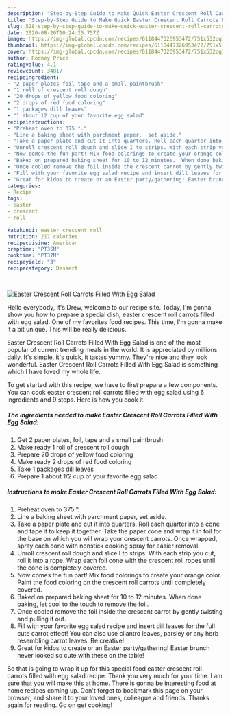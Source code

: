 ```yaml
---
description: "Step-by-Step Guide to Make Quick Easter Crescent Roll Carrots Filled With Egg Salad"
title: "Step-by-Step Guide to Make Quick Easter Crescent Roll Carrots Filled With Egg Salad"
slug: 528-step-by-step-guide-to-make-quick-easter-crescent-roll-carrots-filled-with-egg-salad
date: 2020-08-26T10:24:25.757Z
image: https://img-global.cpcdn.com/recipes/6118447326953472/751x532cq70/easter-crescent-roll-carrots-filled-with-egg-salad-recipe-main-photo.jpg
thumbnail: https://img-global.cpcdn.com/recipes/6118447326953472/751x532cq70/easter-crescent-roll-carrots-filled-with-egg-salad-recipe-main-photo.jpg
cover: https://img-global.cpcdn.com/recipes/6118447326953472/751x532cq70/easter-crescent-roll-carrots-filled-with-egg-salad-recipe-main-photo.jpg
author: Rodney Price
ratingvalue: 4.1
reviewcount: 34817
recipeingredient:
- "2 paper plates foil tape and a small paintbrush"
- "1 roll of crescent roll dough"
- "20 drops of yellow food coloring"
- "2 drops of red food coloring"
- "1 packages dill leaves"
- "1 about 12 cup of your favorite egg salad"
recipeinstructions:
- "Preheat oven to 375 °."
- "Line a baking sheet with parchment paper,  set aside."
- "Take a paper plate and cut it into quarters. Roll each quarter into a cone and tape it to keep it together. Take the paper cone and wrap it in foil for the base on which you will wrap your crescent carrots. Once wrapped, spray each cone with nonstick cooking spray for easier removal."
- "Unroll crescent roll dough and slice I to strips. With each strip you cut, roll it into a rope. Wrap each foil cone with the crescent roll ropes until the cone is completely covered."
- "Now comes the fun part! Mix food colorings to create your orange color. Paint the food coloring on the crescent roll carrots until completely covered."
- "Baked on prepared baking sheet for 10 to 12 minutes.  When done baking, let cool to the touch to remove the foil."
- "Once cooled remove the foil inside the crescent carrot by gently twisting and pulling it out."
- "Fill with your favorite egg salad recipe and insert dill leaves for the full cute carrot effect! You can also use cilantro leaves, parsley or any herb resembling carrot leaves. Be creative!"
- "Great for kidos to create or an Easter party/gathering! Easter brunch never looked so cute with these on the table!"
categories:
- Recipe
tags:
- easter
- crescent
- roll

katakunci: easter crescent roll 
nutrition: 217 calories
recipecuisine: American
preptime: "PT35M"
cooktime: "PT37M"
recipeyield: "3"
recipecategory: Dessert

---
```



![Easter Crescent Roll Carrots Filled With Egg Salad](https://img-global.cpcdn.com/recipes/6118447326953472/751x532cq70/easter-crescent-roll-carrots-filled-with-egg-salad-recipe-main-photo.jpg)

Hello everybody, it's Drew, welcome to our recipe site. Today, I'm gonna show you how to prepare a special dish, easter crescent roll carrots filled with egg salad. One of my favorites food recipes. This time, I'm gonna make it a bit unique. This will be really delicious.



Easter Crescent Roll Carrots Filled With Egg Salad is one of the most popular of current trending meals in the world. It is appreciated by millions daily. It's simple, it's quick, it tastes yummy. They're nice and they look wonderful. Easter Crescent Roll Carrots Filled With Egg Salad is something which I have loved my whole life.


To get started with this recipe, we have to first prepare a few components. You can cook easter crescent roll carrots filled with egg salad using 6 ingredients and 9 steps. Here is how you cook it.

<!--inarticleads1-->

##### The ingredients needed to make Easter Crescent Roll Carrots Filled With Egg Salad:

1. Get 2 paper plates, foil, tape and a small paintbrush
1. Make ready 1 roll of crescent roll dough
1. Prepare 20 drops of yellow food coloring
1. Make ready 2 drops of red food coloring
1. Take 1 packages dill leaves
1. Prepare 1 about 1/2 cup of your favorite egg salad




<!--inarticleads2-->

##### Instructions to make Easter Crescent Roll Carrots Filled With Egg Salad:

1. Preheat oven to 375 °.
1. Line a baking sheet with parchment paper,  set aside.
1. Take a paper plate and cut it into quarters. Roll each quarter into a cone and tape it to keep it together. Take the paper cone and wrap it in foil for the base on which you will wrap your crescent carrots. Once wrapped, spray each cone with nonstick cooking spray for easier removal.
1. Unroll crescent roll dough and slice I to strips. With each strip you cut, roll it into a rope. Wrap each foil cone with the crescent roll ropes until the cone is completely covered.
1. Now comes the fun part! Mix food colorings to create your orange color. Paint the food coloring on the crescent roll carrots until completely covered.
1. Baked on prepared baking sheet for 10 to 12 minutes.  When done baking, let cool to the touch to remove the foil.
1. Once cooled remove the foil inside the crescent carrot by gently twisting and pulling it out.
1. Fill with your favorite egg salad recipe and insert dill leaves for the full cute carrot effect! You can also use cilantro leaves, parsley or any herb resembling carrot leaves. Be creative!
1. Great for kidos to create or an Easter party/gathering! Easter brunch never looked so cute with these on the table!




So that is going to wrap it up for this special food easter crescent roll carrots filled with egg salad recipe. Thank you very much for your time. I am sure that you will make this at home. There is gonna be interesting food at home recipes coming up. Don't forget to bookmark this page on your browser, and share it to your loved ones, colleague and friends. Thanks again for reading. Go on get cooking!
